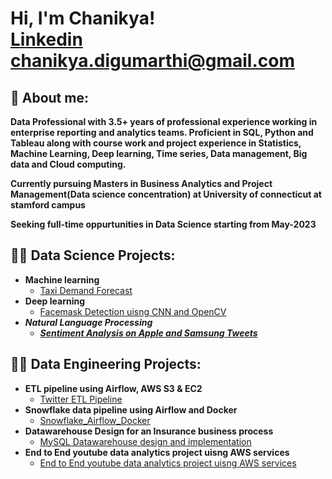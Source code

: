 <h1>Hi, I'm Chanikya! <br/><a href="https://www.linkedin.com/in/chanikya-digumarthi">Linkedin</a> <br/><a href="chanikya.digumarthi@gmail.com">chanikya.digumarthi@gmail.com</a>

<h2>👨 About me:</h2>  
  <b>Data Professional with 3.5+ years of professional experience working in enterprise reporting and analytics teams. Proficient in SQL, Python and Tableau along with course work and project experience in Statistics, Machine Learning, Deep learning, Time series, Data management, Big data and Cloud computing.</b>
   
  
  <b>Currently pursuing Masters in Business Analytics and Project Management(Data science concentration) at University of connecticut at stamford campus</b>
  
  <b>Seeking full-time oppurtunities in Data Science starting from May-2023</b>
  
<h2>👨‍💻 Data Science Projects:</h2>

- <b>Machine learning</b>
  - [Taxi Demand Forecast](https://github.com/Chanikya-digumarthi/Taxi-Demand-Forecast)</b></i>
- <b>Deep learning</b>
  - [Facemask Detection uisng CNN and OpenCV](https://github.com/Chanikya-digumarthi/Facemask-detection-using-CNN-and-OpenCV) <b><i>
- <b>Natural Language Processing</b>
  - [Sentiment Analysis on Apple and Samsung Tweets](https://github.com/Chanikya-digumarthi/Sentiment-analysis-on-Samsung-vs-Apple)</b></i>


<h2>👨‍💻 Data Engineering Projects:</h2>

- <b>ETL pipeline using Airflow, AWS S3 & EC2</b>
    - [Twitter ETL Pipeline](https://github.com/Chanikya-digumarthi/Twitter_ETL_Using_Airflow_AWS-S3_EC2)</b></i>
- <b>Snowflake data pipeline using Airflow and Docker</b>
    - [Snowflake_Airflow_Docker](https://github.com/Chanikya-digumarthi/Snowflake_pipeline_using_Docker-Airflow/tree/main)</b></i>
- <b>Datawarehouse Design for an Insurance business process</b>
    - [MySQL Datawarehouse design and implementation](https://github.com/Chanikya-digumarthi/MySQL-Datawarehouse-design-and-Implementation-for-Insurance-client)</b></i>
- <b>End to End youtube data analytics project uisng AWS services</b>
    - [End to End youtube data analytics project uisng AWS services](https://github.com/Chanikya-digumarthi/MySQL-Datawarehouse-design-and-Implementation-for-Insurance-client)</b></i>
